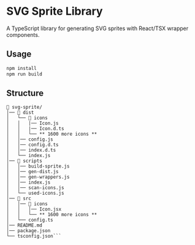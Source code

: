 # SVG Sprite Library

A TypeScript library for generating SVG sprites with React/TSX wrapper components.

## Usage

```bash
npm install
npm run build
```

## Structure

```
📂 svg-sprite/
│── 📂 dist
│   └── 📂 icons
│   │   |── Icon.js
│   │   |── Icon.d.ts
│   │   └── ** 1600 more icons **
│   │── config.js
│   │── config.d.ts
│   │── index.d.ts
│   └── index.js
│── 📂 scripts
│   │── build-sprite.js
│   │── gen-dist.js
│   │── gen-wrappers.js
│   │── index.js
│   │── scan-icons.js
│   └── used-icons.js
│── 📂 src
│   │── 📂 icons
│   │   │── Icon.jsx
│   │   └── ** 1600 more icons **
│   └── config.ts
│── README.md
│── package.json
└── tsconfig.json```